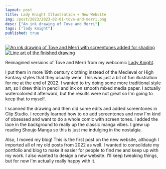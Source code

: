 ```yaml
---
layout: post
title: Lady Knight Illustration + New Website
img: /post/2023/2023-02-01-tove-and-merri.png
desc: ["An ink drawing of Tove and Merri"]
tags: ["lady knight"]
published: true
---
```


<a href="{{ site.img_base_url }}/post/2023/2023-02-01-tove-and-merri.png" title="Click for full size"><img src="{{ site.img_base_url }}/post/2023/2023-02-01-tove-and-merri.png" alt="An ink drawing of Tove and Merri with screentones added for shading"></a>
<a href="{{ site.img_base_url }}/post/2023/2023-02-01-tove-and-merri-lines.png" title="Click for full size"><img class="thumb" src="{{ site.img_base_url }}/post/2023/2023-02-01-tove-and-merri-lines.png" alt="Line art of the finished drawing"></a>

Reimagined versions of Tove and Merri from my webcomic [Lady Knight](http://ladyknightcomic.tumblr.com).

<!--more-->

I put them in more 19th century clothing instead of the Medieval or High Fantasy styles that they usually wear. This was just a bit of fun illustration for me at the end of 2022. I wanted to try doing some more traditional style art, so I drew this in pencil and ink on smooth mixed media paper. I actually watercolored it afterward, but the results were not great so I'm going to keep that to myself.

I scanned the drawing and then did some edits and added screentones in Clip Studio. I recently learned how to do add screentones and now I'm kind of obsessed and want to do a whole comic with screen tones. I added the lace in the background to really up the classic manga vibes. I grew up reading Shoujo Manga so this is just me indulging in the nostalgia.

Also, I moved my blog! This is the first post on the new website, although I imported all of my old posts from 2022 as well. I wanted to consolidate my portfolio and blog to make it easier for people to find me and keep up with my work. I also wanted to design a new website. I'll keep tweaking things, but for now I'm actually really happy with it.
